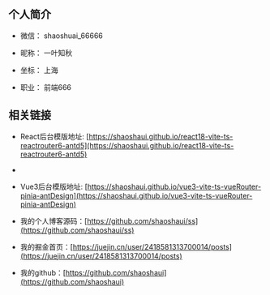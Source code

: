 ## 个人简介
- 微信： shaoshuai_66666

- 昵称： 一叶知秋

- 坐标： 上海

- 职业： 前端666



## 相关链接

- React后台模版地址: [https://shaoshaui.github.io/react18-vite-ts-reactrouter6-antd5](https://shaoshaui.github.io/react18-vite-ts-reactrouter6-antd5) 
- 
- Vue3后台模版地址: [https://shaoshaui.github.io/vue3-vite-ts-vueRouter-pinia-antDesign](https://shaoshaui.github.io/vue3-vite-ts-vueRouter-pinia-antDesign) 

- 我的个人博客源码：[https://github.com/shaoshaui/ss](https://github.com/shaoshaui/ss)

- 我的掘金首页：[https://juejin.cn/user/2418581313700014/posts](https://juejin.cn/user/2418581313700014/posts)

- 我的github：[https://github.com/shaoshaui](https://github.com/shaoshaui)
